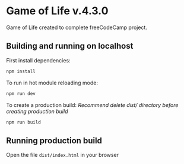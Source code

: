 # Game of Life v.4.3.0

Game of Life created to complete freeCodeCamp project.

## Building and running on localhost

First install dependencies:

```sh
npm install
```

To run in hot module reloading mode:

```sh
npm run dev
```

To create a production build:
_Recommend delete dist/ directory before creating production build_

```sh
npm run build
```

## Running production build

Open the file `dist/index.html` in your browser


